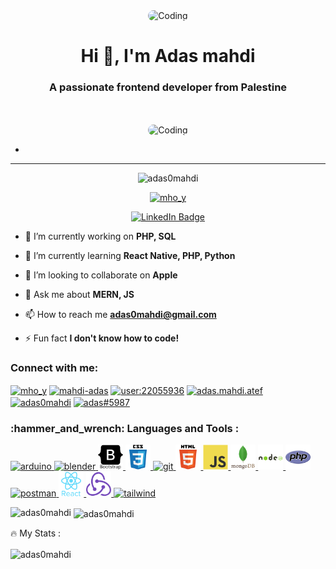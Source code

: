 <div align="center">
  <img style="border-radius: 25px;" alt="Coding" width="400" src="https://i.pinimg.com/originals/6f/04/0b/6f040b4a4db555dd98a603a81872ecdf.gif">
</div>
<h1 align="center">Hi 👋, I'm Adas mahdi</h1>
<h3 align="center">A passionate frontend developer from Palestine</h3>
</br>
</br>
<div align="center">
  <img style="border-radius: 25px;" alt="Coding" width="400" src="https://i.pinimg.com/originals/89/98/ad/8998adc40112985a8f29cf414925d390.gif">
</div>

-
<hr>

<p align="center"> <img src="https://komarev.com/ghpvc/?username=adas0mahdi&label=Profile%20views&color=0e75b6&style=flat" alt="adas0mahdi" /> </p>
<p align="center"> <a href="https://twitter.com/mho_y" target="blank"><img src="https://img.shields.io/twitter/follow/mho_y?logo=twitter&style=for-the-badge" alt="mho_y" /></a> </p>

<div align="Center" id="badges">
  <a href="https://linkedin.com/in/mahdi-adas">
    <img src="https://img.shields.io/badge/LinkedIn-blue?style=for-the-badge&logo=linkedin&logoColor=white" alt="LinkedIn Badge"/>
  </a>
</div>


- 🔭 I’m currently working on **PHP, SQL**

- 🌱 I’m currently learning **React Native, PHP, Python**

- 👯 I’m looking to collaborate on **Apple**

- 💬 Ask me about **MERN, JS**

- 📫 How to reach me **adas0mahdi@gmail.com**

- ⚡ Fun fact **I don't know how to code!**

<h3 align="left">Connect with me:</h3>
<p align="left">
<a href="https://twitter.com/mho_y" target="blank"><img align="center" src="https://raw.githubusercontent.com/rahuldkjain/github-profile-readme-generator/master/src/images/icons/Social/twitter.svg" alt="mho_y" height="30" width="40" /></a>
<a href="https://linkedin.com/in/mahdi-adas" target="blank"><img align="center" src="https://raw.githubusercontent.com/rahuldkjain/github-profile-readme-generator/master/src/images/icons/Social/linked-in-alt.svg" alt="mahdi-adas" height="30" width="40" /></a>
<a href="https://stackoverflow.com/users/user:22055936" target="blank"><img align="center" src="https://raw.githubusercontent.com/rahuldkjain/github-profile-readme-generator/master/src/images/icons/Social/stack-overflow.svg" alt="user:22055936" height="30" width="40" /></a>
<a href="https://fb.com/adas.mahdi.atef" target="blank"><img align="center" src="https://raw.githubusercontent.com/rahuldkjain/github-profile-readme-generator/master/src/images/icons/Social/facebook.svg" alt="adas.mahdi.atef" height="30" width="40" /></a>
<a href="https://instagram.com/adas0mahdi" target="blank"><img align="center" src="https://raw.githubusercontent.com/rahuldkjain/github-profile-readme-generator/master/src/images/icons/Social/instagram.svg" alt="adas0mahdi" height="30" width="40" /></a>
<a href="https://discord.gg/adas#5987" target="blank"><img align="center" src="https://raw.githubusercontent.com/rahuldkjain/github-profile-readme-generator/master/src/images/icons/Social/discord.svg" alt="adas#5987" height="30" width="40" /></a>
</p>

<h3 align="left">:hammer_and_wrench: Languages and Tools :</h3>
<p align="left"> <a href="https://www.arduino.cc/" target="_blank" rel="noreferrer"> <img src="https://cdn.worldvectorlogo.com/logos/arduino-1.svg" alt="arduino" width="40" height="40"/> </a> <a href="https://www.blender.org/" target="_blank" rel="noreferrer"> <img src="https://download.blender.org/branding/community/blender_community_badge_white.svg" alt="blender" width="40" height="40"/> </a> <a href="https://getbootstrap.com" target="_blank" rel="noreferrer"> <img src="https://raw.githubusercontent.com/devicons/devicon/master/icons/bootstrap/bootstrap-plain-wordmark.svg" alt="bootstrap" width="40" height="40"/> </a> <a href="https://www.w3schools.com/css/" target="_blank" rel="noreferrer"> <img src="https://raw.githubusercontent.com/devicons/devicon/master/icons/css3/css3-original-wordmark.svg" alt="css3" width="40" height="40"/> </a> <a href="https://git-scm.com/" target="_blank" rel="noreferrer"> <img src="https://www.vectorlogo.zone/logos/git-scm/git-scm-icon.svg" alt="git" width="40" height="40"/> </a> <a href="https://www.w3.org/html/" target="_blank" rel="noreferrer"> <img src="https://raw.githubusercontent.com/devicons/devicon/master/icons/html5/html5-original-wordmark.svg" alt="html5" width="40" height="40"/> </a> <a href="https://developer.mozilla.org/en-US/docs/Web/JavaScript" target="_blank" rel="noreferrer"> <img src="https://raw.githubusercontent.com/devicons/devicon/master/icons/javascript/javascript-original.svg" alt="javascript" width="40" height="40"/> </a> <a href="https://www.mongodb.com/" target="_blank" rel="noreferrer"> <img src="https://raw.githubusercontent.com/devicons/devicon/master/icons/mongodb/mongodb-original-wordmark.svg" alt="mongodb" width="40" height="40"/> </a> <a href="https://nodejs.org" target="_blank" rel="noreferrer"> <img src="https://raw.githubusercontent.com/devicons/devicon/master/icons/nodejs/nodejs-original-wordmark.svg" alt="nodejs" width="40" height="40"/> </a> <a href="https://www.php.net" target="_blank" rel="noreferrer"> <img src="https://raw.githubusercontent.com/devicons/devicon/master/icons/php/php-original.svg" alt="php" width="40" height="40"/> </a> <a href="https://postman.com" target="_blank" rel="noreferrer"> <img src="https://www.vectorlogo.zone/logos/getpostman/getpostman-icon.svg" alt="postman" width="40" height="40"/> </a> <a href="https://reactjs.org/" target="_blank" rel="noreferrer"> <img src="https://raw.githubusercontent.com/devicons/devicon/master/icons/react/react-original-wordmark.svg" alt="react" width="40" height="40"/> </a> <a href="https://redux.js.org" target="_blank" rel="noreferrer"> <img src="https://raw.githubusercontent.com/devicons/devicon/master/icons/redux/redux-original.svg" alt="redux" width="40" height="40"/> </a> <a href="https://tailwindcss.com/" target="_blank" rel="noreferrer"> <img src="https://www.vectorlogo.zone/logos/tailwindcss/tailwindcss-icon.svg" alt="tailwind" width="40" height="40"/> </a> </p>

<p><img align="left" src="https://github-readme-stats.vercel.app/api/top-langs?username=adas0mahdi&show_icons=true&locale=en&layout=compact" alt="adas0mahdi" /></p>

<p>&nbsp;<img align="center" src="https://github-readme-stats.vercel.app/api?username=adas0mahdi&show_icons=true&locale=en" alt="adas0mahdi" /></p>


:fire: My Stats :
<p><img align="center" src="https://github-readme-streak-stats.herokuapp.com/?user=adas0mahdi&" alt="adas0mahdi" /></p>

